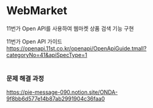 # WebMarket
11번가 Open API를 사용하여 웹마켓 상품 검색 기능 구현

11번가 Open API 가이드 https://openapi.11st.co.kr/openapi/OpenApiGuide.tmall?categoryNo=41&apiSpecType=1
<br><br>

### 문제 해결 과정
https://pie-message-090.notion.site/ONDA-9f8bb6d577e14b87ab2991904c36faa0

